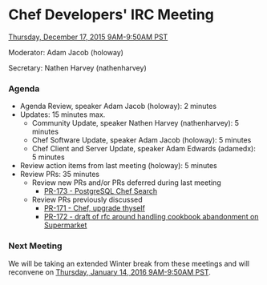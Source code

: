 # Chef Developers' IRC Meeting

[Thursday, December 17, 2015 9AM-9:50AM PST](http://everytimezone.com/#2015-12-17,300,cn3)

Moderator:  Adam Jacob (holoway)

Secretary:  Nathen Harvey (nathenharvey)

### Agenda
* Agenda Review, speaker Adam Jacob (holoway): 2 minutes
* Updates: 15 minutes max.
  * Community Update, speaker Nathen Harvey (nathenharvey): 5 minutes
  * Chef Software Update, speaker Adam Jacob (holoway): 5 minutes
  * Chef Client and Server Update, speaker Adam Edwards (adamedx): 5 minutes
* Review action items from last meeting (holoway): 5 minutes
* Review PRs:  35 minutes
  * Review new PRs and/or PRs deferred during last meeting
    * [PR-173 - PostgreSQL Chef Search](https://github.com/chef/chef-rfc/pull/173)
  * Review PRs previously discussed
    * [PR-171 - Chef, upgrade thyself](https://github.com/chef/chef-rfc/pull/171)
    * [PR-172 - draft of rfc around handling cookbook abandonment on Supermarket](https://github.com/chef/chef-rfc/pull/172)

### Next Meeting

We will be taking an extended Winter break from these meetings and will reconvene on [Thursday, January 14, 2016 9AM-9:50AM PST](http://everytimezone.com/#2016-01-14,300,cn3).
